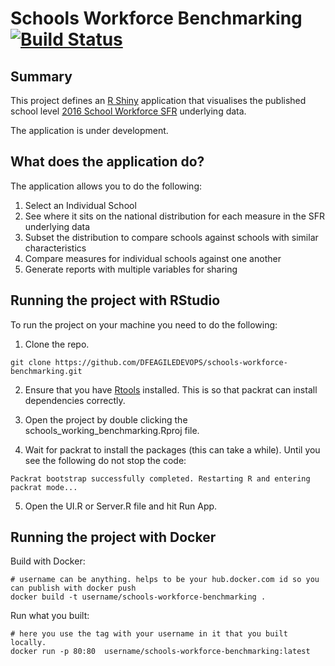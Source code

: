 # Schools Workforce Benchmarking [![Build Status](https://travis-ci.org/DFEAGILEDEVOPS/schools-workforce-benchmarking.svg?branch=master)](https://travis-ci.org/DFEAGILEDEVOPS/schools-workforce-benchmarking)

## Summary

This project defines an [R Shiny](https://shiny.rstudio.com/) application that visualises the published school level [2016 School Workforce SFR](https://www.gov.uk/government/statistics/school-workforce-in-england-november-2016) underlying data.

The application is under development.

## What does the application do?

The application allows you to do the following:

1. Select an Individual School 
2. See where it sits on the national distribution for each measure in the SFR underlying data
3. Subset the distribution to compare schools against schools with similar characteristics 
4. Compare measures for individual schools against one another
5. Generate reports with multiple variables for sharing

## Running the project with RStudio

To run the project on your machine you need to do the following:

1. Clone the repo.

`git clone https://github.com/DFEAGILEDEVOPS/schools-workforce-benchmarking.git`

2. Ensure that you have [Rtools](https://cran.r-project.org/bin/windows/Rtools/) installed. This is so that packrat can install dependencies correctly.

3. Open the project by double clicking the schools_working_benchmarking.Rproj file.

4. Wait for packrat to install the packages (this can take a while). Until you see the following do not stop the code:

`Packrat bootstrap successfully completed. Restarting R and entering packrat mode...`
   
5. Open the UI.R or Server.R file and hit Run App.    

## Running the project with Docker

Build with Docker: 

```
# username can be anything. helps to be your hub.docker.com id so you can publish with docker push
docker build -t username/schools-workforce-benchmarking .
```

Run what you built: 

```
# here you use the tag with your username in it that you built locally. 
docker run -p 80:80  username/schools-workforce-benchmarking:latest
```
